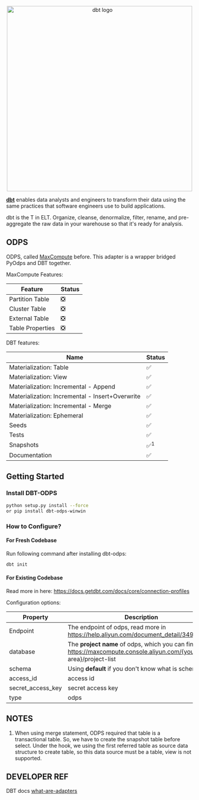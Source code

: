 <p align="center">
<img src="https://raw.githubusercontent.com/dbt-labs/dbt/ec7dee39f793aa4f7dd3dae37282cc87664813e4/etc/dbt-logo-full.svg" alt="dbt logo" width="500"/>
</p>

**[dbt](https://www.getdbt.com/)** enables data analysts and engineers to transform their data using the same practices that software engineers use to build applications.

dbt is the T in ELT. Organize, cleanse, denormalize, filter, rename, and pre-aggregate the raw data in your warehouse so that it's ready for analysis.

## ODPS

ODPS, called [MaxCompute](https://www.alibabacloud.com/product/maxcompute) before. This adapter is a wrapper bridged PyOdps and DBT together.

MaxCompute Features:

| Feature          | Status |
| ---------------- | ------ |
| Partition Table  | ❎     |
| Cluster Table    | ❎     |
| External Table   | ❎     |
| Table Properties | ❎     |

DBT features:

| Name                                            | Status         |
| ----------------------------------------------- | -------------- |
| Materialization: Table                          | ✅             |
| Materialization: View                           | ✅             |
| Materialization: Incremental - Append           | ✅             |
| Materialization: Incremental - Insert+Overwrite | ✅             |
| Materialization: Incremental - Merge            | ✅             |
| Materialization: Ephemeral                      | ✅             |
| Seeds                                           | ✅             |
| Tests                                           | ✅             |
| Snapshots                                       | ✅<sup>1</sub> |
| Documentation                                   | ✅             |

## Getting Started

### Install DBT-ODPS

```bash
python setup.py install --force 
or pip install dbt-odps-winwin
```

### How to Configure?

#### For Fresh Codebase

Run following command after installing dbt-odps:

```bash
dbt init
```

#### For Existing Codebase

Read more in here: https://docs.getdbt.com/docs/core/connection-profiles

Configuration options:

| Property          | Description                                                  | Example                                              |
| ----------------- | ------------------------------------------------------------ | ---------------------------------------------------- |
| Endpoint          | The endpoint of odps, read more in https://help.aliyun.com/document_detail/34951.html | http://service.cn-shanghai.maxcompute.aliyun.com/api |
| database          | The **project name** of odps, which you can find in https://maxcompute.console.aliyun.com/{your area}/project-list | odps-test-project                                    |
| schema            | Using **default** if you don't know what is schema.          | default                                              |
| access_id         | access id                                                    | LTAXXXXXXXXX                                         |
| secret_access_key | secret access key                                            | bZXXXXXXXXXX                                         |
| type              | odps                                                         | odps                                                 |

## NOTES

1. When using merge statement, ODPS required that table is a transactional table. So, we have to create the snapshot table before select. Under the hook, we using the first referred table as source data structure to create table, so this data source must be a table, view is not supported.


## DEVELOPER REF
DBT docs [what-are-adapters](https://docs.getdbt.com/reference/dbt-classes)